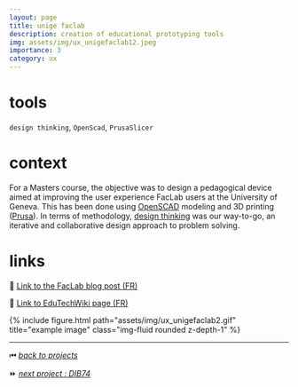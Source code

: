 ```yaml
---
layout: page
title: unige faclab
description: creation of educational prototyping tools
img: assets/img/ux_unigefaclab12.jpeg
importance: 3
category: ux
---
```


# tools

`design thinking`, `OpenScad`, `PrusaSlicer`

# context

For a Masters course, the objective was to design a pedagogical device aimed at improving the user experience FacLab users at the University of Geneva. This has been done using [OpenSCAD](https://openscad.org/) modeling and 3D printing ([Prusa](https://www.prusa3d.com/fr/)). In terms of methodology, [design thinking](https://dschool.stanford.edu/resources/getting-started-with-design-thinking) was our way-to-go, an iterative and collaborative design approach to problem solving.

# links

📖 [Link to the FacLab blog post (FR)](https://www.faclab.ch/publication/impression-3d-exploration-des-problematiques-liees-aux-ponts-et-details)

📄 [Link to EduTechWiki page (FR)](https://edutechwiki.unige.ch/fr/STIC:STIC_III_(2022)/Exploration_des_Probl%C3%A9matiques_Li%C3%A9es_aux_Ponts_et_D%C3%A9tails)

<div class="row">
    <div class="col-sm mt-3 mt-md-0">
        {% include figure.html path="assets/img/ux_unigefaclab2.gif" title="example image" class="img-fluid rounded z-depth-1" %}
    </div>
</div>

______

⏮ [*back to projects*](./..)

⏩ [*next project : DIB74*](./../ux_dib74)